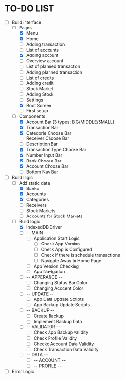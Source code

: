 # TO-DO LIST
- [ ] Build interface
    - [ ] Pages
        - [x] Menu
        - [x] Home 
        - [ ] Adding transaction 
        - [ ] List of accounts 
        - [x] Adding account 
        - [ ] Overview account 
        - [ ] List of planned transaction 
        - [ ] Adding planned transaction
        - [ ] List of credits
        - [ ] Adding credit
        - [ ] Stock Market 
        - [ ] Adding Stock
        - [ ] Settings
        - [x] Boot Screen
        - [ ] First setup
    - [ ] Components
        - [x] Account Bar (3 types: BIG/MIDDLE/SMALL)
        - [x] Transaction Bar
        - [x] Categorie Choose Bar
        - [ ] Receiver Choose Bar
        - [ ] Description Bar
        - [x] Transaction Type Choose Bar
        - [x] Number Input Bar
        - [x] Bank Choose Bar
        - [x] Account Choose Bar
        - [ ] Bottom Nav Bar
- [ ] Build logic
    - [ ] Add static data
        - [x] Banks
        - [x] Accounts
        - [x] Categories
        - [ ] Receivers
        - [ ] Stock Markets
        - [ ] Accounts for Stock Markets
    - [ ] Build logic
        - [x] IndexedDB Driver
        - [ ] -- MAIN --
            - [ ] Application Start Logic
                - [ ] Check App Version
                - [ ] Check App is Configured
                - [ ] Check if there is schedule transactions
                - [ ] Navigate Away to Home Page
            - [ ] App Version Checking
            - [ ] App Navigation
        - [ ] -- APPERANCE --
            - [ ] Changing Status Bar Color
            - [ ] Changing Acccent Color
        - [ ] -- UPDATE --
            - [ ] App Data Update Scripts
            - [ ] App Backup Update Scripts
        - [ ] -- BACKUP --
            - [ ] Create Backup
            - [ ] Implement Backup Data
        - [ ] -- VALIDATOR --
            - [ ] Check App Backup validity
            - [ ] Check Profile Validity
            - [ ] Checkc Account Data Validity
            - [ ] Check Transaction Data Validity
        - [ ] -- DATA --
            - [ ] -- ACCOUNT --
            - [ ] -- PROFILE --
- [ ] Error Logic